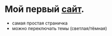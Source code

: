 # Мой первый [сайт](https://elenakovalchuk.github.io/first-layout/).
- самая простая страничка
- можно переключать темы (светлая/тёмная)

